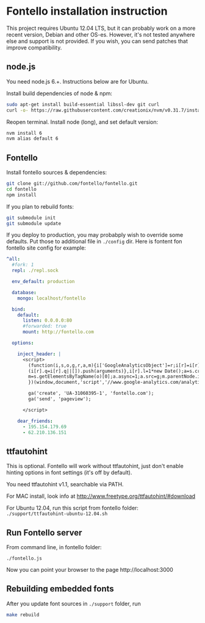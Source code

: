Fontello installation instruction
=================================

This project requires Ubuntu 12.04 LTS, but it can probably work on a
more recent version, Debian and other OS-es. However, it's not tested anywhere else
and support is not provided. If you wish, you can send patches that improve compatibility.


## node.js

You need node.js 6.+. Instructions below are for Ubuntu.

Install build dependencies of node & npm:

```bash
sudo apt-get install build-essential libssl-dev git curl
curl -o- https://raw.githubusercontent.com/creationix/nvm/v0.31.7/install.sh | bash
```

Reopen terminal. Install node (long), and set default version:

```bash
nvm install 6
nvm alias default 6
```


## Fontello

Install fontello sources & dependencies:

```bash
git clone git://github.com/fontello/fontello.git
cd fontello
npm install
```

If you plan to rebuild fonts:

```bash
git submodule init
git submodule update
```

If you deploy to production, you may probabply wish to override some defaults. Put those to
additional file in `./config` dir. Here is fontent fon fontello site config for example:

```yaml
^all:
  #fork: 1
  repl: ./repl.sock

  env_default: production

  database:
    mongo: localhost/fontello

  bind:
    default:
      listen: 0.0.0.0:80
      #forwarded: true
      mount: http://fontello.com

  options:

    inject_header: |
      <script>
        (function(i,s,o,g,r,a,m){i['GoogleAnalyticsObject']=r;i[r]=i[r]||function(){
        (i[r].q=i[r].q||[]).push(arguments)},i[r].l=1*new Date();a=s.createElement(o),
        m=s.getElementsByTagName(o)[0];a.async=1;a.src=g;m.parentNode.insertBefore(a,m)
        })(window,document,'script','//www.google-analytics.com/analytics.js','ga');

        ga('create', 'UA-31060395-1', 'fontello.com');
        ga('send', 'pageview');

      </script>

    dear_friends:
      - 195.154.179.69
      - 62.210.136.151
```


## ttfautohint

This is optional. Fontello will work without ttfautohint, just don't enable
hinting options in font settings (it's off by default).

You need ttfautohint v1.1, searchable via PATH.

For MAC install, look info at http://www.freetype.org/ttfautohint/#download

For Ubuntu 12.04, run this script from fontello folder: `./support/ttfautohint-ubuntu-12.04.sh`


## Run Fontello server

From command line, in fontello folder:

    ./fontello.js

Now you can point your browser to the page http://localhost:3000


## Rebuilding embedded fonts

After you update font sources in `./support` folder, run

```bash
make rebuild
```
